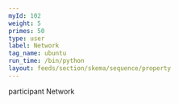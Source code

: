 ```yaml
---
myId: 102
weight: 5
primes: 50
type: user
label: Network
tag_name: ubuntu
run_time: /bin/python
layout: feeds/section/skema/sequence/property
---
```

participant Network
